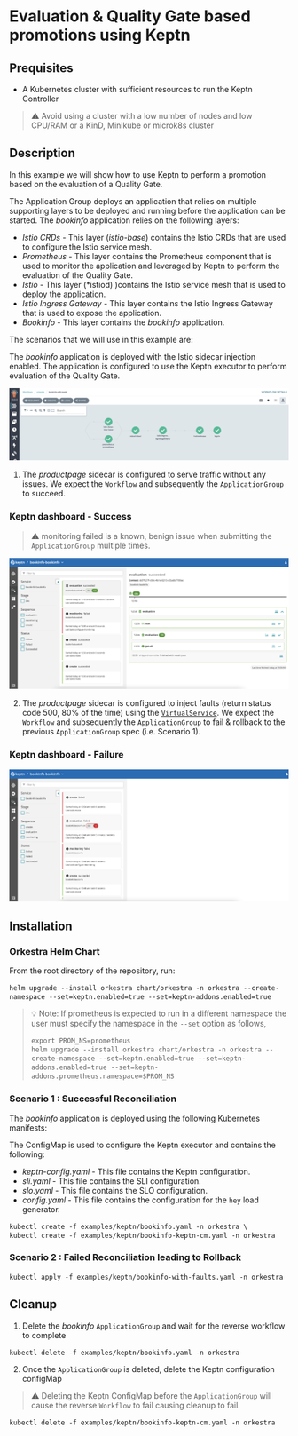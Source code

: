 # Evaluation & Quality Gate based promotions using Keptn

## Prequisites

- A Kubernetes cluster with sufficient resources to run the Keptn Controller

> ⚠️ Avoid using a cluster with a low number of nodes and low CPU/RAM or a KinD, Minikube or microk8s cluster

## Description

In this example we will show how to use Keptn to perform a promotion based on the evaluation of a Quality Gate.

The Application Group deploys an application that relies on multiple supporting layers to be deployed and running before the application can be started. The *bookinfo* application relies on the following layers:

- *Istio CRDs* - This layer (*istio-base*) contains the Istio CRDs that are used to configure the Istio service mesh.
- *Prometheus* - This layer contains the Prometheus component that is used to monitor the application and leveraged by Keptn to perform the evaluation of the Quality Gate.
- *Istio* - This layer (*istiod) )contains the Istio service mesh that is used to deploy the application.
- *Istio Ingress Gateway* - This layer contains the Istio Ingress Gateway that is used to expose the application.
- *Bookinfo* - This layer contains the *bookinfo* application.

The scenarios that we will use in this example are:

The *bookinfo* application is deployed with the Istio sidecar injection enabled. The application is configured to use the Keptn executor to perform evaluation of the Quality Gate.

![Orkestra Workflow](keptn-executor.png)

1. The *productpage* sidecar is configured to serve traffic without any issues.
We expect the `Workflow` and subsequently the `ApplicationGroup` to succeed.

### Keptn dashboard - Success

> ⚠️ monitoring failed is a known, benign issue when submitting the `ApplicationGroup` multiple times.

![Keptn Dashboard](./keptn-dashboard.png)

2. The *productpage* sidecar is configured to inject faults (return status code 500, 80% of the time) using the [`VirtualService`](https://istio.io/latest/docs/tasks/traffic-management/fault-injection/). We expect the `Workflow` and subsequently the `ApplicationGroup` to fail & rollback to the previous `ApplicationGroup` spec (i.e. Scenario 1).

### Keptn dashboard - Failure

![Keptn Dashboard](./keptn-dashboard-failed.png)

## Installation

### Orkestra Helm Chart

From the root directory of the repository, run:

```shell
helm upgrade --install orkestra chart/orkestra -n orkestra --create-namespace --set=keptn.enabled=true --set=keptn-addons.enabled=true
```

> 💡 Note: If prometheus is expected to run in a different namespace the user must specify the namespace in the `--set` option as follows,
>
> ```shell
> export PROM_NS=prometheus
> helm upgrade --install orkestra chart/orkestra -n orkestra --create-namespace --set=keptn.enabled=true --set=keptn-addons.enabled=true --set=keptn-addons.prometheus.namespace=$PROM_NS
> ```

### Scenario 1 : Successful Reconciliation

The *bookinfo* application is deployed using the following Kubernetes manifests:

The ConfigMap is used to configure the Keptn executor and contains the following:

- *keptn-config.yaml* - This file contains the Keptn configuration.
- *sli.yaml* - This file contains the SLI configuration.
- *slo.yaml* - This file contains the SLO configuration.
- *config.yaml* - This file contains the configuration for the `hey` load generator.

```shell
kubectl create -f examples/keptn/bookinfo.yaml -n orkestra \
kubectl create -f examples/keptn/bookinfo-keptn-cm.yaml -n orkestra
```

### Scenario 2 : Failed Reconciliation leading to Rollback

```shell
kubectl apply -f examples/keptn/bookinfo-with-faults.yaml -n orkestra
```

## Cleanup

1. Delete the *bookinfo* `ApplicationGroup` and wait for the reverse workflow to complete

```shell
kubectl delete -f examples/keptn/bookinfo.yaml -n orkestra
```

2. Once the `ApplicationGroup` is deleted, delete the Keptn configuration configMap

> ⚠️ Deleting the Keptn ConfigMap before the `ApplicationGroup` will cause the reverse `Workflow` to fail causing cleanup to fail.

```shell
kubectl delete -f examples/keptn/bookinfo-keptn-cm.yaml -n orkestra
```

<!-- ## Manual Testing

### Authenticate with keptn

```terminal
export KEPTN_API_TOKEN=$(kubectl get secret keptn-api-token -n orkestra -ojsonpath='{.data.keptn-api-token}' | base64 --decode)
export KEPTN_ENDPOINT=http://$(kubectl get svc api-gateway-nginx -n orkestra -ojsonpath='{.status.loadBalancer.ingress[0].ip}')/api
```

```terminal
keptn auth --endpoint=$KEPTN_ENDPOINT --api-token=$KEPTN_API_TOKEN

Starting to authenticate
Successfully authenticated against the Keptn cluster http://20.72.120.233/api
```

### Retrieve username and password for Keptn bridge (dashboard)

```terminal
keptn configure bridge --output
```

### Trigger evaluation

```terminal
keptn create project hey --shipyard=./shipyard.yaml
keptn create service bookinfo --project=hey
keptn configure monitoring prometheus --project=hey --service=bookinfo
keptn add-resource --project=hey --service=bookinfo --resource=slo.yaml --resourceUri=slo.yaml --stage=dev
keptn add-resource --project=hey --service=bookinfo --resource=prometheus/sli.yaml  --resourceUri=prometheus/sli.yaml --stage=dev
keptn add-resource --project=hey --service=bookinfo --resource=job/config.yaml  --resourceUri=job/config.yaml --stage=dev
keptn trigger evaluation --project=hey --service=bookinfo --timeframe=5m --stage dev --start $(date -u +"%Y-%m-%dT%T")
``` -->
